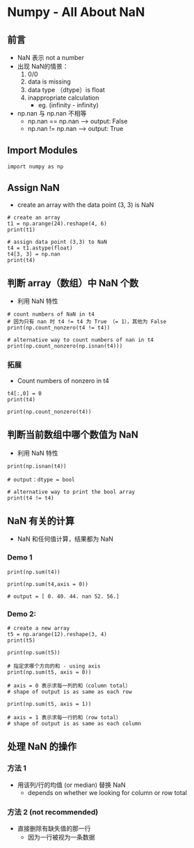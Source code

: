 # Numpy - All About NaN

## 前言
- NaN 表示 not a number 
- 出现 NaN的情景：
    1. 0/0
    2. data is missing
    3. data type （dtype）is float
    4. inappropriate calculation
        - eg. (infinity - infinity)
- np.nan 与 np.nan 不相等
    - np.nan == np.nan --> output: False
    - np.nan != np.nan --> output: True

## Import Modules
```
import numpy as np
```

## Assign NaN
- create an array with the data point (3, 3) is NaN
```
# create an array
t1 = np.arange(24).reshape(4, 6)
print(t1)

# assign data point (3,3) to NaN
t4 = t1.astype(float)
t4[3, 3] = np.nan 
print(t4)
```

## 判断 array（数组）中 NaN 个数 
- 利用 NaN 特性
```
# count numbers of NaN in t4
# 因为只有 nan 时 t4 != t4 为 True （= 1），其他为 False
print(np.count_nonzero(t4 != t4)) 
```
```
# alternative way to count numbers of nan in t4
print(np.count_nonzero(np.isnan(t4)))
```
### 拓展
- Count numbers of nonzero in t4
```
t4[:,0] = 0
print(t4)

print(np.count_nonzero(t4))
```

## 判断当前数组中哪个数值为 NaN
- 利用 NaN 特性
```
print(np.isnan(t4)) 

# output：dtype = bool
```
```
# alternative way to print the bool array
print(t4 != t4)
```

## NaN 有关的计算 
- NaN 和任何值计算，结果都为 NaN

### Demo 1 
```
print(np.sum(t4))
```
```
print(np.sum(t4,axis = 0)) 

# output = [ 0. 40. 44. nan 52. 56.]
```

### Demo 2:
```
# create a new array
t5 = np.arange(12).reshape(3, 4)
print(t5)
```
```
print(np.sum(t5))
```
```
# 指定求哪个方向的和 - using axis
print(np.sum(t5, axis = 0)) 

# axis = 0 表示求每一列的和（column total）
# shape of output is as same as each row 
```
```
print(np.sum(t5, axis = 1)) 

# axis = 1 表示求每一行的和（row total）
# shape of output is as same as each column
```

## 处理 NaN 的操作
### 方法 1
- 用该列/行的均值 (or median) 替换 NaN 
    - depends on whether we looking for column or row total

### 方法 2 (not recommended)
- 直接删除有缺失值的那一行 
    - 因为一行被视为一条数据

